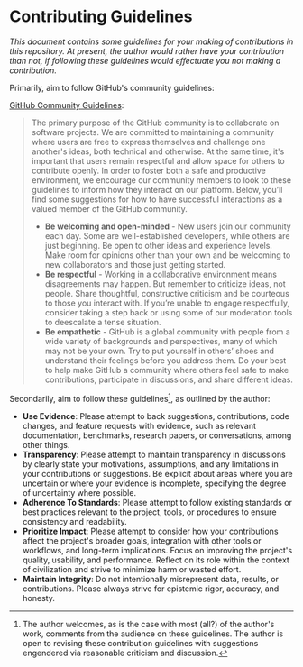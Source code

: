 # Contributing Guidelines

_This document contains some guidelines for your making of contributions in this repository. At present, the author would rather have your contribution than not, if following these guidelines would effectuate you not making a contribution._

Primarily, aim to follow GitHub's community guidelines:

[GitHub Community Guidelines](https://github.com/github/docs/blob/main/content/site-policy/github-terms/github-community-guidelines.md):

> The primary purpose of the GitHub community is to collaborate on software projects. We are committed to maintaining a community where users are free to express themselves and challenge one another's ideas, both technical and otherwise. At the same time, it's important that users remain respectful and allow space for others to contribute openly. In order to foster both a safe and productive environment, we encourage our community members to look to these guidelines to inform how they interact on our platform. Below, you’ll find some suggestions for how to have successful interactions as a valued member of the GitHub community.
>
> * __Be welcoming and open-minded__ - New users join our community each day. Some are well-established developers, while others are just beginning. Be open to other ideas and experience levels. Make room for opinions other than your own and be welcoming to new collaborators and those just getting started.
> * __Be respectful__ - Working in a collaborative environment means disagreements may happen. But remember to criticize ideas, not people. Share thoughtful, constructive criticism and be courteous to those you interact with. If you’re unable to engage respectfully, consider taking a step back or using some of our moderation tools to deescalate a tense situation.
> * __Be empathetic__ - GitHub is a global community with people from a wide variety of backgrounds and perspectives, many of which may not be your own. Try to put yourself in others’ shoes and understand their feelings before you address them. Do your best to help make GitHub a community where others feel safe to make contributions, participate in discussions, and share different ideas.

Secondarily, aim to follow these guidelines[^guidelines], as outlined by the author:

- **Use Evidence**: Please attempt to back suggestions, contributions, code changes, and feature requests with evidence, such as relevant documentation, benchmarks, research papers, or conversations, among other things.
- **Transparency**: Please attempt to maintain transparency in discussions by clearly state your motivations, assumptions, and any limitations in your contributions or suggestions. Be explicit about areas where you are uncertain or where your evidence is incomplete, specifying the degree of uncertainty where possible.
- **Adherence To Standards**: Please attempt to follow existing standards or best practices relevant to the project, tools, or procedures to ensure consistency and readability.
- **Prioritize Impact**: Please attempt to consider how your contributions affect the project's broader goals, integration with other tools or workflows, and long-term implications. Focus on improving the project's quality, usability, and performance. Reflect on its role within the context of civilization and strive to minimize harm or wasted effort.
- **Maintain Integrity**: Do not intentionally misrepresent data, results, or contributions. Please always strive for epistemic rigor, accuracy, and honesty.

[^guidelines]: The author welcomes, as is the case with most (all?) of the author's work, comments from the audience on these guidelines. The author is open to revising these contribution guidelines with suggestions engendered via reasonable criticism and discussion.
